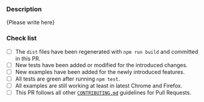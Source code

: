 <!-- 

FILLING THIS TEMPLATE IS MANDATORY IN CASE YOU MODIFY THE SOURCE CODE.

Thank you for your contribution to bootstrap-colorpicker! Please replace {Please write here} with your description.
Please note that PRs not following this template may be potentially discarded if they are not clear enough.
-->

### Description

{Please write here}

### Check list

- [ ] The `dist` files have been regenerated with `npm run build` and committed in this PR.
- [ ] New tests have been added or modified for the introduced changes.
- [ ] New examples have been added for the newly introduced features.
- [ ] All tests are green after running `npm test`.
- [ ] All examples are still working at least in latest Chrome and Firefox.
- [ ] This PR follows all other [`CONTRIBUTING.md`](.github/CONTRIBUTING.md#pull-requests) guidelines for Pull Requests.
